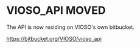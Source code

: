 # VIOSO_API MOVED

The API is now residing on VIOSO's own bitbucket.

https://bitbucket.org/VIOSO/vioso_api
